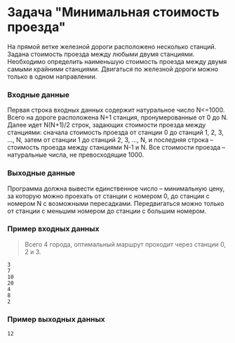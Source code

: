 # Задача "Минимальная стоимость проезда"
На прямой ветке железной дороги расположено несколько станций. Задана стоимость проезда между любыми двумя станциями. Необходимо определить наименьшую стоимость проезда между двумя самыми крайними станциями. Двигаться по железной дороги можно только в одном направлении.

### Входные данные
Первая строка входных данных содержит натуральное число N<=1000. Всего на дороге расположена N+1 станция, пронумерованные от 0 до N. Далее идет N(N+1)/2 строк, задающих стоимости проезда между станциями: сначала стоимость проезда от станции 0 до станций 1, 2, 3, ..., N, затем от станции 1 до станций 2, 3, ..., N, и последняя строка – стоимость проезда между станциями N-1 и N. Все стоимости проезда – натуральные числа, не превосходящие 1000.

### Выходные данные
Программа должна вывести единственное число – минимальную цену, за которую можно проехать от станции с номером 0, до станции с номером N с возможными пересадками. Передвигаться можно только от станции с меньшим номером до станции с большим номером.

### Пример входных данных
> Всего 4 города, оптимальный маршрут проходит через станции 0, 2 и 3.

```
3
7
10
20
4
8
2
```

### Пример выходных данных
```
12
```
